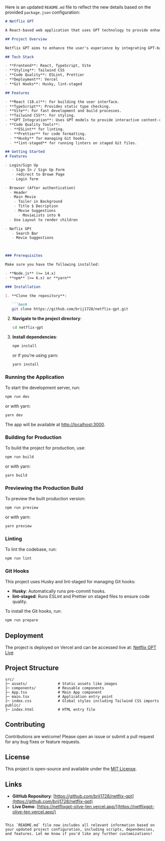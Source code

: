 Here is an updated `README.md` file to reflect the new details based on the provided `package.json` configuration:

```markdown
# Netflix GPT

A React-based web application that uses GPT technology to provide enhanced features related to Netflix content. This project is built using Vite, TypeScript, Tailwind CSS, and is deployed on Vercel.

## Project Overview

Netflix GPT aims to enhance the user's experience by integrating GPT-based functionalities to explore and interact with Netflix content in a more engaging way.

## Tech Stack

- **Frontend**: React, TypeScript, Vite
- **Styling**: Tailwind CSS
- **Code Quality**: ESLint, Prettier
- **Deployment**: Vercel
- **Git Hooks**: Husky, lint-staged

## Features

- **React (18.x)**: For building the user interface.
- **TypeScript**: Provides static type checking.
- **Vite**: For fast development and build processes.
- **Tailwind CSS**: For styling.
- **GPT Integration**: Uses GPT models to provide interactive content-related features.
- **Code Quality Tools**:
  - **ESLint** for linting.
  - **Prettier** for code formatting.
  - **Husky** for managing Git hooks.
  - **lint-staged** for running linters on staged Git files.

## Getting Started
# Features

- Login/Sign Up
   - Sign In / Sign Up Form
   - redirect to Browe Page
   - Login form

- Browser (After authentication)
  - Header
  - Main Movie
    - Tailer in Background
    - Title $ Decription
    - Movie Suggestions
      - MovieLists into N
  - Use Layout to render children

- Neflix GPt
   - Search Bar
   - Movie Suggestions

    

### Prerequisites

Make sure you have the following installed:

- **Node.js** (>= 14.x)
- **npm** (>= 6.x) or **yarn**

### Installation

1. **Clone the repository**:

   ```bash
   git clone https://github.com/brij1728/netflix-gpt.git
   ```

2. **Navigate to the project directory**:

   ```bash
   cd netflix-gpt
   ```

3. **Install dependencies**:

   ```bash
   npm install
   ```

   or if you're using yarn:

   ```bash
   yarn install
   ```

### Running the Application

To start the development server, run:

```bash
npm run dev
```

or with yarn:

```bash
yarn dev
```

The app will be available at [http://localhost:3000](http://localhost:3000).

### Building for Production

To build the project for production, use:

```bash
npm run build
```

or with yarn:

```bash
yarn build
```

### Previewing the Production Build

To preview the built production version:

```bash
npm run preview
```

or with yarn:

```bash
yarn preview
```

### Linting

To lint the codebase, run:

```bash
npm run lint
```

### Git Hooks

This project uses Husky and lint-staged for managing Git hooks:

- **Husky**: Automatically runs pre-commit hooks.
- **lint-staged**: Runs ESLint and Prettier on staged files to ensure code quality.

To install the Git hooks, run:

```bash
npm run prepare
```

## Deployment

The project is deployed on Vercel and can be accessed live at: [Netflix GPT Live](https://netflixgpt-olive-ten.vercel.app/)

## Project Structure

```
src/
├─ assets/              # Static assets like images
├─ components/          # Reusable components
├─ App.tsx              # Main App component
├─ main.tsx             # Application entry point
├─ index.css            # Global styles including Tailwind CSS imports
public/
├─ index.html           # HTML entry file
```

## Contributing

Contributions are welcome! Please open an issue or submit a pull request for any bug fixes or feature requests.

## License

This project is open-source and available under the [MIT License](LICENSE).

## Links

- **GitHub Repository**: [https://github.com/brij1728/netflix-gpt](https://github.com/brij1728/netflix-gpt)
- **Live Demo**: [https://netflixgpt-olive-ten.vercel.app/](https://netflixgpt-olive-ten.vercel.app/)

```

This `README.md` file now includes all relevant information based on your updated project configuration, including scripts, dependencies, and features. Let me know if you'd like any further customizations!
